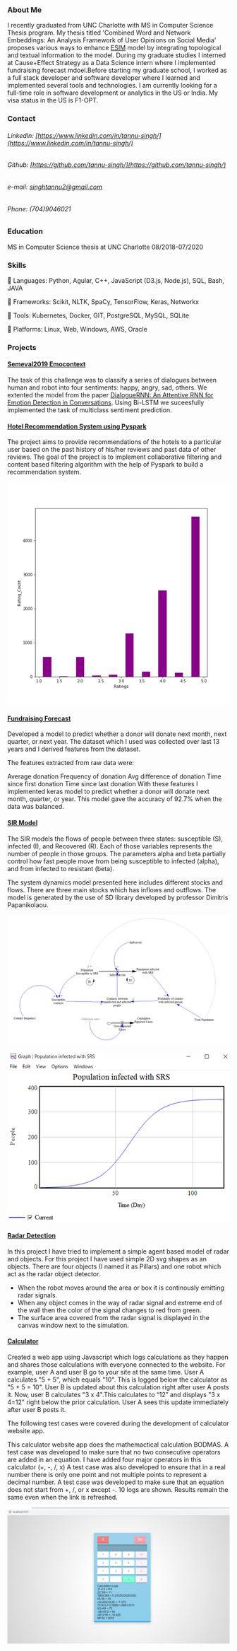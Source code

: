 ### About Me

I recently graduated from UNC Charlotte with MS in Computer Science Thesis program. My thesis titled 'Combined Word and Network Embeddings: An Analysis Framework of User Opinions on Social Media' proposes various ways to enhance [ESIM](https://arxiv.org/pdf/1609.06038.pdf) model by integrating topological and textual information to the model. During my graduate studies I interned at Cause+Effect Strategy as a Data Science intern where I implemented fundraising forecast mdoel.Before starting my graduate school, I worked as a full stack developer and software developer where I learned and implemented several tools and technologies. I am currently looking for a full-time role in software development or analytics in the US or India. My visa status in the US is F1-OPT.

### Contact 

###### LinkedIn: [https://www.linkedin.com/in/tannu-singh/](https://www.linkedin.com/in/tannu-singh/) 

###### Github: [https://github.com/tannu-singh/](https://github.com/tannu-singh/)

###### e-mail: singhtannu2@gmail.com  

###### Phone: (704)9046021

### Education

MS in Computer Science thesis at UNC Charlotte    08/2018-07/2020

### Skills

 Languages: Python, Agular, C++, JavaScript (D3.js, Node.js), SQL, Bash, JAVA

 Frameworks: Scikit, NLTK, SpaCy, TensorFlow, Keras, Networkx

 Tools: Kubernetes, Docker, GIT, PostgreSQL, MySQL, SQLite

 Platforms: Linux, Web, Windows, AWS, Oracle

### Projects

#### [Semeval2019 Emocontext](https://github.com/tannu-singh/Semeval2019)

The task of this challenge was to classify a series of dialogues between human and robot into four sentiments: happy, angry, sad, others. We extented the model from the paper [DialogueRNN: An Attentive RNN for Emotion Detection in Conversations](https://arxiv.org/pdf/1811.00405.pdf). Using Bi-LSTM we suceesfully implemented the task of multiclass sentiment prediction.

#### [Hotel Recommendation System using Pyspark](https://webpages.uncc.edu/stiwari8/)

The project aims to provide recommendations of the hotels to a particular user based on the past history of his/her reviews and past data of other reviews.
The goal of the project is to implement collaborative filtering and content based filtering algorithm with the help of Pyspark to build a recommendation system.

![](/images/Rating_Count.jpg)

#### [Fundraising Forecast](https://github.com/tannu-singh/Fundraising-Forecast-Model)

Developed a model to predict whether a donor will donate next month, next quarter, or next year. The dataset which I used was collected over last 13 years and I derived features from the dataset.

The features extracted from raw data were:

Average donation
Frequency of donation
Avg difference of donation
Time since first donation
Time since last donation
With these features I implemented keras model to predict whether a donor will donate next month, quarter, or year. This model gave the accuracy of 92.7% when the data was balanced.

#### [SIR Model](https://github.com/tannu-singh/SIRmodel)

The SIR models the flows of people between three states: susceptible (S), infected (I), and Recovered (R). Each of those variables represents the number of people in those groups. The parameters alpha and beta partially control how fast people move from being susceptible to infected (alpha), and from infected to resistant (beta).

The system dynamics model presented here includes different stocks and flows. There are three main stocks which has inflows and outflows. The model is generated by the use of SD library developed by professor Dimitris Papanikolaou.

![](/images/Model.png)

![](/images/Graph.png)

#### [Radar Detection](https://github.com/tannu-singh/RadarDetection)

In this project I have tried to implement a simple agent based model of radar and objects. For this project I have used simple 2D svg shapes as an objects. There are four objects (I named it as Pillars) and one robot which act as the radar object detector.
- When the robot moves around the area or box it is continously emitting radar signals.
- When any object comes in the way of radar signal and extreme end of the wall then the color of the signal changes to red from green.
- The surface area covered from the radar signal is displayed in the canvas window next to the simulation.

#### [Calculator](https://github.com/tannu-singh/Calculator)

Created a web app using Javascript which logs calculations as they happen and shares those calculations with everyone connected to the website. For example, user A and user B go to your site at the same time. User A calculates "5 + 5", which equals "10". This is logged below the calculator as "5 + 5 = 10". User B is updated about this calculation right after user A posts it. Now, user B calculates "3 x 4".This calculates to “12” and displays "3 x 4=12" right below the prior calculation. User A sees this update immediately after user B posts it.

The following test cases were covered during the development of calculator website app.

This calculator website app does the mathemactical calculation BODMAS.
A test case was developed to make sure that no two consecutive operators are added in an equation. I have added four major operators in this calculator (+, -, /, x)
A test case was also developed to ensure that in a real number there is only one point and not multiple points to represent a decimal number.
A test case was developed to make sure that an equation does not start from +, /, or x except -.
10 logs are shown.
Results remain the same even when the link is refreshed.

![](/images/Snapshot.png)


